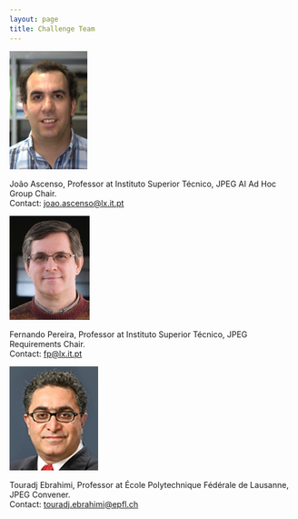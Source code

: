```yaml
---
layout: page
title: Challenge Team
---
```


![João Ascenso](/public/jascenso.png "João Ascenso")

João Ascenso, Professor at Instituto Superior Técnico, JPEG AI Ad Hoc Group Chair.<br>
Contact: <joao.ascenso@lx.it.pt>

![Fernando Pereira](/public/fpereira.png "Fernando Pereira")

Fernando Pereira, Professor at Instituto Superior Técnico, JPEG Requirements Chair.<br>
Contact: <fp@lx.it.pt>

![Touradj Ebrahimi](/public/tebrahimi.png "Touradj Ebrahimi")

Touradj Ebrahimi, Professor at École Polytechnique Fédérale de Lausanne, JPEG Convener.<br>
Contact: <touradj.ebrahimi@epfl.ch>

